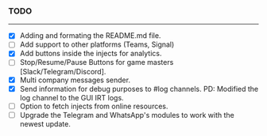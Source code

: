 ### TODO

---

- [x] Adding and formating the README.md file.
- [ ] Add support to other platforms (Teams, Signal)
- [x] Add buttons inside the injects for analytics.
- [ ] Stop/Resume/Pause Buttons for game masters [Slack/Telegram/Discord].
- [x] Multi company messages sender.
- [x] Send information for debug purposes to #log channels. PD: Modified the log channel to the GUI IRT logs.
- [ ] Option to fetch injects from online resources.
- [ ] Upgrade the Telegram and WhatsApp's modules to work with the newest update.